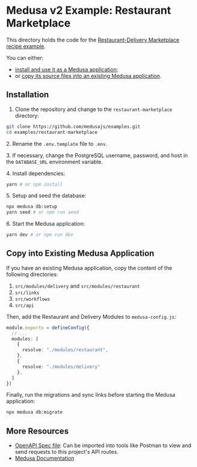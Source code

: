 # Medusa v2 Example: Restaurant Marketplace

This directory holds the code for the [Restaurant-Delivery Marketplace recipe example](https://docs.medusajs.com/resources/recipes/marketplace/examples/restaurant-delivery).

You can either:

- [install and use it as a Medusa application](#installation);
- or [copy its source files into an existing Medusa application](#copy-into-existing-medusa-application).

## Installation

1. Clone the repository and change to the `restaurant-marketplace` directory:

```bash
git clone https://github.com/medusajs/examples.git
cd examples/restaurant-marketplace
```

2\. Rename the `.env.template` file to `.env`.

3\. If necessary, change the PostgreSQL username, password, and host in the `DATABASE_URL` environment variable.

4\. Install dependencies:

```bash
yarn # or npm install
```

5\. Setup and seed the database:

```bash
npx medusa db:setup
yarn seed # or npm run seed
```

6\. Start the Medusa application:

```bash
yarn dev # or npm run dev
```

## Copy into Existing Medusa Application

If you have an existing Medusa application, copy the content of the following directories:

1. `src/modules/delivery` and `src/modules/restaurant`
2. `src/links`
3. `src/workflows`
4. `src/api`

Then, add the Restaurant and Delivery Modules to `medusa-config.js`:

```ts
module.exports = defineConfig({
  // ...
  modules: [
    {
      resolve: "./modules/restaurant",
    },
    {
      resolve: "./modules/delivery"
    },
  ]
})
```

Finally, run the migrations and sync links before starting the Medusa application:

```bash
npx medusa db:migrate
```

## More Resources

- [OpenAPI Spec file](https://res.cloudinary.com/dza7lstvk/raw/upload/v1724757329/OpenApi/Restaurant-Delivery-Marketplace_vxao2l.yml): Can be imported into tools like Postman to view and send requests to this project's API routes.
- [Medusa Documentation](https://docs.medusajs.com)
